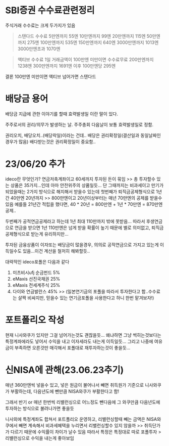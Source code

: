 # SBI증권 수수료관련정리

주식거래 수수료는 크게 두가지가 있음
>스탠다드 수수료
5만엔까지 55엔
10만엔까지 99엔
20만엔까지 115엔
50만엔까지 275엔
100만엔까지 535엔
150만엔까지 640엔
3000만엔까지 1013엔
3000만엔초과 1070엔


>액티브 수수료
1일 거래금액이 100만엔 미만이면 수수료무료
200만엔까지 1238엔
300만엔까지 1691엔
이후 100만엔당 295엔

결론 100만엔 미만이면 액티브
넘어가면 스탠다드

# 배당금 용어
배당금 지급에 관한 이야기를 할때
효력발생일 이란 말이 있다.

주주로서의 권리/의무가 발생하는 날.
주주총회 다음날이 보통 효력발생일로 정함.

권리오치, 배당오치..(배당락일)이라는 건데..
배당은 권리확정일(결산일과 동일날짜인경우가 많음)
배다받는것은 권리확정일이 중요함..

# 23/06/20 추가
ideco란 무엇인가?
연금저축계좌이고 60세까지 투자된 돈이 묶임 >> 총 투자할수 있는 상품은 35가지...인데 아마 안전위주의 상품일듯...
단 그때까지는 비과세이고 만기가 되었을때는 2가지 방식으로 해지해서 받을수 있는데
첫번째가 퇴직금공제형식으로 
1년간 40만엔 20년까지 >> 800만엔이고 20년이상부터는 매년 70만엔의 공제를 받을수 있음
예를들 21년간 적립을 했다면, 40 * 20년 = 800만엔 + 1년 * 70만엔 = 870만엔 공제..

두번째가 공적연금공제라고 하는데 1년 최대 110만까지 밖에 못받음...
따라서 후생연금으로 연금을 받으면 1년 110만엔은 넘게 받을 확률이 높기 때문에 별로 의미없고, 퇴직금공제형식으로 받는게 유리하지만...

투자된 금융상품이 이자또는 배당금이 많을경우, 의의로 공적연금으로 가지고 있는게 이득일수도 있음...이건 계산을 철저히 해봐할듯..

대략적인 ideco포폴은 다음과 같다
1. 미츠비시ufj 순금펀드 5%
2. eMaxis 선진국채권 25%
3. eMaxis 전세계주식 25%
4. 다이와 연금발란스 45% >> (일본연기금의 포폴을 따라서 투자한다고 함..수수료는 살짝 비싸지만, 믿을수 있는 연기금포폴을 사용한다고 하니 한번 맡겨보자!)

# 포트폴리오 작성
현재 니사와쿠가 있지만 그걸 넘어가는것도 괜찮을듯...
왜냐하면 그냥 썩히는것보다는 특정계좌에라도 넣어서 수익을 내고 이자세라도 내는게 이득일듯...
그리고 나중에 여유금이 부족하면 오른것만 매각해서 포폴대로 재투자하는것이 좋을듯...

# 신NISA에 관해(23.06.23추기)
매년 360만엔씩 넣을수 있고, 
넣은 원금이 불어나서 빼면 취득원가 기준으로 니사와쿠가 부활하는데,
다음년도에 뺀만큼 NISA와쿠가 부활한다고 함!

그래서 반기 or 매년 한번씩 리밸런싱으로 어느정도 뺀다음에 
그 와쿠만큼 다음년도에 투자하는 방식으로 불려나가면 좋을듯

니사외에 특정계좌도 합쳐서 포트폴리오 운영하고, 리밸런싱할때 빼는 금액은 NISA와쿠에서 빼면
계속해서 비과세혜택을 누리면서 리밸런싱할수 있지 않을까 >> 취득단가가 다르기 때문에 수익률이 차이가 날수 있음
따라서 특정은 특정대로 따로 포폴투자 > 리밸런싱으로 수익을 내는게 좋아보임